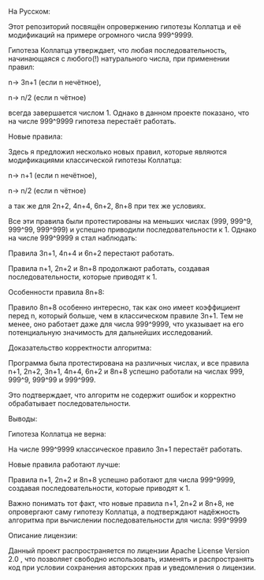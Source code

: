 На Русском:

Этот репозиторий посвящён опровержению гипотезы Коллатца и её модификаций на примере огромного числа 999^9999.

Гипотеза Коллатца утверждает, что любая последовательность, начинающаяся с любого(!) натурального числа, при применении правил:

n→ 3n+1 (если n нечётное),

n→ n/2 (если n чётное)

всегда завершается числом 1. Однако в данном проекте показано, что на числе 999^9999 гипотеза перестаёт работать.

Новые правила:

Здесь я предложил несколько новых правил, которые являются модификациями классической гипотезы Коллатца:

n→ n+1 (если n нечётное),

n→ n/2 (если n чётное)

а так же для 2n+2, 4n+4, 6n+2, 8n+8 при тех же условиях.

Все эти правила были протестированы на меньших числах (999, 999^9, 999^99, 999^999) и успешно приводили последовательности к 1. Однако на числе 999^9999 я стал наблюдать:

Правила 3n+1, 4n+4 и 6n+2 перестают работать.

Правила n+1, 2n+2 и 8n+8 продолжают работать, создавая последовательности, которые приводят к 1.

Особенности правила 8n+8:

Правило 8n+8 особенно интересно, так как оно имеет коэффициент перед n, который больше, чем в классическом правиле 3n+1. Тем не менее, оно работает даже для числа 999^9999, что указывает на его потенциальную значимость для дальнейших исследований.

Доказательство корректности алгоритма:

Программа была протестирована на различных числах, и все правила n+1, 2n+2, 3n+1, 4n+4, 6n+2 и 8n+8 успешно работали на числах 999, 999^9, 999^99 и 999^999.

Это подтверждает, что алгоритм не содержит ошибок и корректно обрабатывает последовательности.

Выводы:

Гипотеза Коллатца не верна:

На числе 999^9999 классическое правило 3n+1 перестаёт работать.

Новые правила работают лучше:

Правила n+1, 2n+2 и 8n+8 успешно работают для числа 999^9999, создавая последовательности, которые приводят к 1.

Важно понимать тот факт, что новые правила n+1, 2n+2 и 8n+8, не опровергают саму гипотезу Коллатца, а подтверждают надёжность алгоритма при вычислении последовательности для числа: 999^9999

Описание лицензии:

Данный проект распространяется по лицензии Apache License Version 2.0 , что позволяет свободно использовать, изменять и распространять код при условии сохранения авторских прав и уведомления о лицензии.
